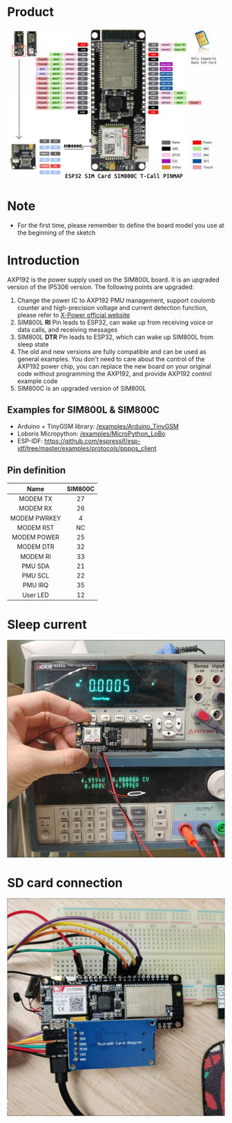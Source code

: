 # Product

![](../image/SIM800C.png)

# Note
- For the first time, please remember to define the board model you use at the beginning of the sketch


# Introduction
AXP192 is the power supply used on the SIM800L board. It is an upgraded version of the IP5306 version. The following points are upgraded:
1. Change the power IC to AXP192 PMU management, support coulomb counter and high-precision voltage and current detection function, please refer to [X-Power official website](http://www.x-powers.com/en.php/Info/product_detail/article_id/29)
2. SIM800L **RI** Pin leads to ESP32, can wake up from receiving voice or data calls, and receiving messages
3. SIM800L **DTR** Pin leads to ESP32, which can wake up SIM800L from sleep state
4. The old and new versions are fully compatible and can be used as general examples. You don't need to care about the control of the AXP192 power chip, you can replace the new board on your original code without programming the AXP192, and provide AXP192 control example code
5. SIM800C is an upgraded version of SIM800L

## Examples for SIM800L & SIM800C
- Arduino + TinyGSM library: [/examples/Arduino_TinyGSM](../examples/Arduino_TinyGSM)
- Loboris Micropython: [/examples/MicroPython_LoBo](../examples/MicroPython_LoBo)
- ESP-IDF: https://github.com/espressif/esp-idf/tree/master/examples/protocols/pppos_client



##  Pin definition
|     Name     | SIM800C |
| :----------: | :-----: |
|  MODEM  TX   |   27    |
|  MODEM  RX   |   26    |
| MODEM PWRKEY |    4    |
|  MODEM RST   |   NC    |
| MODEM POWER  |   25    |
|  MODEM DTR   |   32    |
|   MODEM RI   |   33    |
|   PMU SDA    |   21    |
|   PMU SCL    |   22    |
|   PMU IRQ    |   35    |
|   User LED   |   12    |


# Sleep current
![](../image/SIM800C_AXP192_SLEEP.jpg)

# SD card connection
![](../image/SIM800C-SD.jpg)